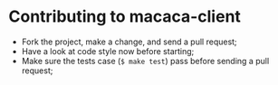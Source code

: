 # Contributing to macaca-client

- Fork the project, make a change, and send a pull request;
- Have a look at code style now before starting;
- Make sure the tests case (`$ make test`) pass before sending a pull request;
